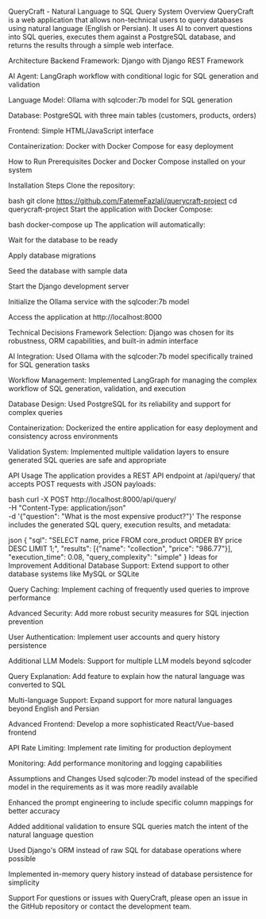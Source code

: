 QueryCraft - Natural Language to SQL Query System
Overview
QueryCraft is a web application that allows non-technical users to query databases using natural language (English or Persian). It uses AI to convert questions into SQL queries, executes them against a PostgreSQL database, and returns the results through a simple web interface.

Architecture
Backend Framework: Django with Django REST Framework

AI Agent: LangGraph workflow with conditional logic for SQL generation and validation

Language Model: Ollama with sqlcoder:7b model for SQL generation

Database: PostgreSQL with three main tables (customers, products, orders)

Frontend: Simple HTML/JavaScript interface

Containerization: Docker with Docker Compose for easy deployment

How to Run
Prerequisites
Docker and Docker Compose installed on your system

Installation Steps
Clone the repository:

bash
git clone <https://github.com/FatemeFazlali/querycraft-project>
cd querycraft-project
Start the application with Docker Compose:

bash
docker-compose up
The application will automatically:

Wait for the database to be ready

Apply database migrations

Seed the database with sample data

Start the Django development server

Initialize the Ollama service with the sqlcoder:7b model

Access the application at http://localhost:8000

Technical Decisions
Framework Selection: Django was chosen for its robustness, ORM capabilities, and built-in admin interface

AI Integration: Used Ollama with the sqlcoder:7b model specifically trained for SQL generation tasks

Workflow Management: Implemented LangGraph for managing the complex workflow of SQL generation, validation, and execution

Database Design: Used PostgreSQL for its reliability and support for complex queries

Containerization: Dockerized the entire application for easy deployment and consistency across environments

Validation System: Implemented multiple validation layers to ensure generated SQL queries are safe and appropriate

API Usage
The application provides a REST API endpoint at /api/query/ that accepts POST requests with JSON payloads:

bash
curl -X POST http://localhost:8000/api/query/ \
  -H "Content-Type: application/json" \
  -d '{"question": "What is the most expensive product?"}'
The response includes the generated SQL query, execution results, and metadata:

json
{
  "sql": "SELECT name, price FROM core_product ORDER BY price DESC LIMIT 1;",
  "results": [{"name": "collection", "price": "986.77"}],
  "execution_time": 0.08,
  "query_complexity": "simple"
}
Ideas for Improvement
Additional Database Support: Extend support to other database systems like MySQL or SQLite

Query Caching: Implement caching of frequently used queries to improve performance

Advanced Security: Add more robust security measures for SQL injection prevention

User Authentication: Implement user accounts and query history persistence

Additional LLM Models: Support for multiple LLM models beyond sqlcoder

Query Explanation: Add feature to explain how the natural language was converted to SQL

Multi-language Support: Expand support for more natural languages beyond English and Persian

Advanced Frontend: Develop a more sophisticated React/Vue-based frontend

API Rate Limiting: Implement rate limiting for production deployment

Monitoring: Add performance monitoring and logging capabilities

Assumptions and Changes
Used sqlcoder:7b model instead of the specified model in the requirements as it was more readily available

Enhanced the prompt engineering to include specific column mappings for better accuracy

Added additional validation to ensure SQL queries match the intent of the natural language question

Used Django's ORM instead of raw SQL for database operations where possible

Implemented in-memory query history instead of database persistence for simplicity

Support
For questions or issues with QueryCraft, please open an issue in the GitHub repository or contact the development team.
